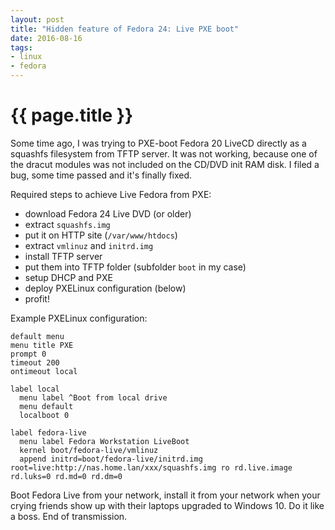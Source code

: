 ```yaml
---
layout: post
title: "Hidden feature of Fedora 24: Live PXE boot"
date: 2016-08-16
tags:
- linux
- fedora
---
```

{{ page.title }}
================

Some time ago, I was trying to PXE-boot Fedora 20 LiveCD directly as a
squashfs filesystem from TFTP server. It was not working, because one of the
dracut modules was not included on the CD/DVD init RAM disk. I filed a bug,
some time passed and it's finally fixed.

Required steps to achieve Live Fedora from PXE:

* download Fedora 24 Live DVD (or older)
* extract `squashfs.img`
* put it on HTTP site (`/var/www/htdocs`)
* extract `vmlinuz` and `initrd.img`
* install TFTP server
* put them into TFTP folder (subfolder `boot` in my case)
* setup DHCP and PXE
* deploy PXELinux configuration (below)
* profit!

Example PXELinux configuration:

    default menu
    menu title PXE
    prompt 0
    timeout 200
    ontimeout local

    label local
      menu label ^Boot from local drive
      menu default
      localboot 0

    label fedora-live
      menu label Fedora Workstation LiveBoot
      kernel boot/fedora-live/vmlinuz
      append initrd=boot/fedora-live/initrd.img root=live:http://nas.home.lan/xxx/squashfs.img ro rd.live.image rd.luks=0 rd.md=0 rd.dm=0

Boot Fedora Live from your network, install it from your network when your
crying friends show up with their laptops upgraded to Windows 10. Do it like a
boss. End of transmission.
